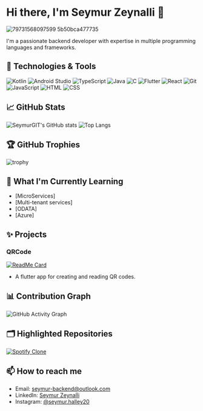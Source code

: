 # Hi there, I'm Seymur Zeynalli 👋

![79731568097599 5b50bca477735](https://github.com/zeynalnicat/zeynalnicat/assets/65115194/e281838c-be03-4275-93f4-ff3f75036c89)


I'm a passionate backend developer with expertise in multiple programming languages and frameworks. 

## 🔧 Technologies & Tools

![Kotlin](https://img.shields.io/badge/Kotlin-1.5.21-blueviolet)
![Android Studio](https://img.shields.io/badge/Android%20Studio-2020.3-green)
![TypeScript](https://img.shields.io/badge/TypeScript-4.3-blue)
![Java](https://img.shields.io/badge/Java-11-orange)
![C](https://img.shields.io/badge/C-99A3-blue)
![Flutter](https://img.shields.io/badge/Flutter-2.5-blue)
![React](https://img.shields.io/badge/React-17-blue)
![Git](https://img.shields.io/badge/Git-F05032-orange)
![JavaScript](https://img.shields.io/badge/JavaScript-ES6-yellow)
![HTML](https://img.shields.io/badge/HTML-5-red)
![CSS](https://img.shields.io/badge/CSS-3-blue)

## 📈 GitHub Stats

![SeymurGIT's GitHub stats](https://github-readme-stats.vercel.app/api?username=SeymurGIT&show_icons=true&theme=radical)
![Top Langs](https://github-readme-stats.vercel.app/api/top-langs/?username=SeymurGIT&layout=compact&theme=radical)

## 🏆 GitHub Trophies

![trophy](https://github-profile-trophy.vercel.app/?username=SeymurGIT&theme=onedark)


## 🌱 What I'm Currently Learning

- [MicroServices]
- [Multi-tenant services]
- [ODATA]
- [Azure]
## ✨ Projects

### QRCode
[![ReadMe Card](https://github-readme-stats.vercel.app/api/pin/?username=SeymurGIT&repo=Hair-Salon-MVC&theme=radical)](https://github.com/SeymurGIT/Hair-Salon-MVC)
- A flutter app for creating and reading QR codes.

## 📊 Contribution Graph

![GitHub Activity Graph](https://github-readme-activity-graph.vercel.app/graph?username=SeymurGIT&theme=react-dark)

## 🗂️ Highlighted Repositories

[![Spotify Clone](https://github-readme-stats.vercel.app/api/pin/?username=zeynalnicat&repo=SpotifyClone&theme=radical)](https://github.com/zeynalnicat/SpotifyClone)


## 📫 How to reach me

- Email: [seymur-backend@outlook.com](mailto:seymur-backend@outlook.com)
- LinkedIn: [Seymur Zeynalli](https://www.linkedin.com/in/seymur-zeynall%C4%B1-593b23266/)
- Instagram: [@seymur.halley20](https://www.instagram.com/seymur.halley20/)
